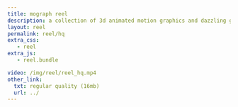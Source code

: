 ```yaml
---
title: mograph reel
description: a collection of 3d animated motion graphics and dazzling gifs
layout: reel
permalink: reel/hq
extra_css:
   - reel
extra_js:
   - reel.bundle

video: /img/reel/reel_hq.mp4
other_link:
  txt: regular quality (16mb)
  url: ../
---
```

